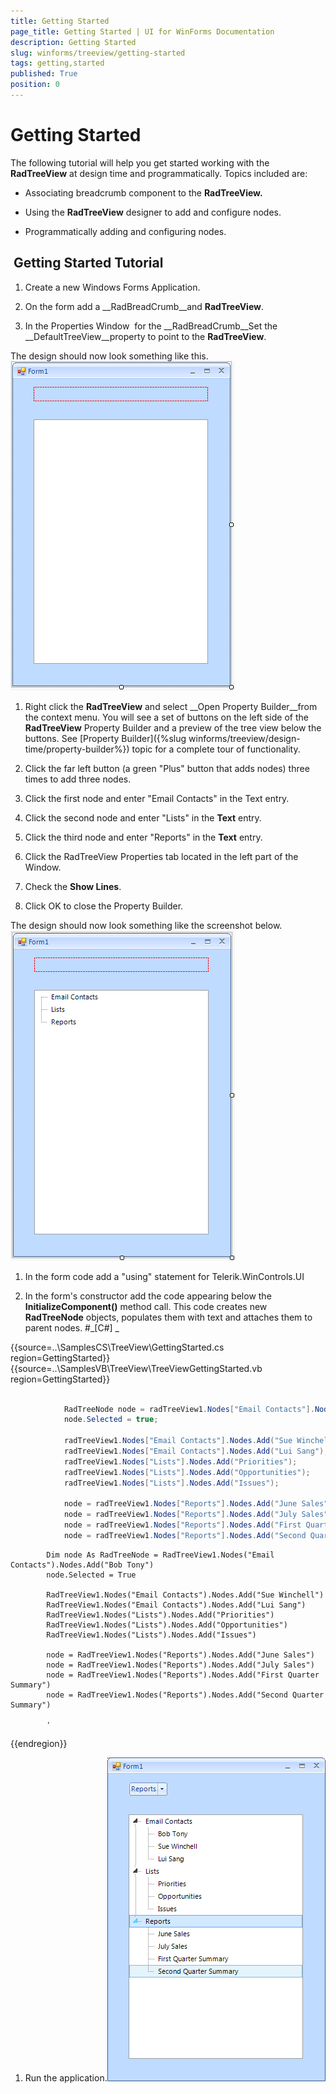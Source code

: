 ```yaml
---
title: Getting Started
page_title: Getting Started | UI for WinForms Documentation
description: Getting Started
slug: winforms/treeview/getting-started
tags: getting,started
published: True
position: 0
---
```


# Getting Started



The following tutorial will help you get started working with the __RadTreeView__ at design time and programmatically. Topics included are: 

* Associating breadcrumb component to the __RadTreeView.__

* Using the __RadTreeView__ designer to add and configure nodes.

* Programmatically adding and configuring nodes.

##  Getting Started Tutorial

1. Create a new Windows Forms Application.

1. On the form add a __RadBreadCrumb__and __RadTreeView__.
            

1. In the Properties Window  for the __RadBreadCrumb__Set the __DefaultTreeView__property
              to point to the __RadTreeView__.
            

The design should now look something like this.![treeview-getting-started 001](images/treeview-getting-started001.png)

1. Right click the __RadTreeView__ and select __Open Property Builder__from the context menu. 
              You will see a set of buttons on the left side of the __RadTreeView__ Property Builder and a preview of the tree view below the buttons.
              See [Property Builder]({%slug winforms/treeview/design-time/property-builder%}) topic 
              for a complete  tour of functionality.
            

1. Click the far left button (a green "Plus" button that adds nodes) three times to add three nodes.

1. Click the first node and enter "Email Contacts" in the Text entry.

1. Click the second node and enter "Lists" in the __Text__ entry.
            

1. Click the third node and enter "Reports" in the __Text__ entry.
            

1. Click the RadTreeView Properties tab located in the left part of the Window.

1. Check the __Show Lines__.
            

1. Click OK to close the Property Builder.

The design should now look something like the screenshot below.![treeview-getting-started 002](images/treeview-getting-started002.png)

1. In the form code add a "using" statement for Telerik.WinControls.UI

1. In the form's constructor add the code appearing below the __InitializeComponent()__ method call.
              This code creates new __RadTreeNode__ objects, populates them with text and attaches them to parent nodes.
            #_[C#] _

	



{{source=..\SamplesCS\TreeView\GettingStarted.cs region=GettingStarted}} 
{{source=..\SamplesVB\TreeView\TreeViewGettingStarted.vb region=GettingStarted}} 

````C#
            
            RadTreeNode node = radTreeView1.Nodes["Email Contacts"].Nodes.Add("Bob Tony");
            node.Selected = true;
            
            radTreeView1.Nodes["Email Contacts"].Nodes.Add("Sue Winchell");
            radTreeView1.Nodes["Email Contacts"].Nodes.Add("Lui Sang");
            radTreeView1.Nodes["Lists"].Nodes.Add("Priorities");
            radTreeView1.Nodes["Lists"].Nodes.Add("Opportunities");
            radTreeView1.Nodes["Lists"].Nodes.Add("Issues");
            
            node = radTreeView1.Nodes["Reports"].Nodes.Add("June Sales");
            node = radTreeView1.Nodes["Reports"].Nodes.Add("July Sales");
            node = radTreeView1.Nodes["Reports"].Nodes.Add("First Quarter Summary");
            node = radTreeView1.Nodes["Reports"].Nodes.Add("Second Quarter Summary");
````
````VB.NET
        Dim node As RadTreeNode = RadTreeView1.Nodes("Email Contacts").Nodes.Add("Bob Tony")
        node.Selected = True

        RadTreeView1.Nodes("Email Contacts").Nodes.Add("Sue Winchell")
        RadTreeView1.Nodes("Email Contacts").Nodes.Add("Lui Sang")
        RadTreeView1.Nodes("Lists").Nodes.Add("Priorities")
        RadTreeView1.Nodes("Lists").Nodes.Add("Opportunities")
        RadTreeView1.Nodes("Lists").Nodes.Add("Issues")

        node = RadTreeView1.Nodes("Reports").Nodes.Add("June Sales")
        node = RadTreeView1.Nodes("Reports").Nodes.Add("July Sales")
        node = RadTreeView1.Nodes("Reports").Nodes.Add("First Quarter Summary")
        node = RadTreeView1.Nodes("Reports").Nodes.Add("Second Quarter Summary")

        '
````

{{endregion}} 




1. Run the application.![treeview-getting-started 003](images/treeview-getting-started003.png)
